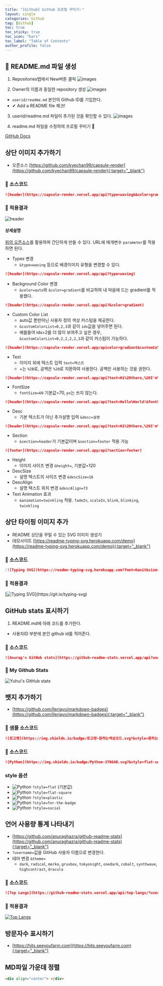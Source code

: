 ```yaml
---
title: "[Github] Github 프로필 꾸미기✨"
layout: single
categories: Github
tag: [Github]
toc: true
toc_sticky: true
toc_icon: "bars"
toc_label: "Table of Contents"
author_profile: false
---
```


## 📄 README.md 파일 생성
1. Repositories탭에서 New버튼 클릭
![images](/images/2022-07-26-profile/profile1.png)

2. Owner의 이름과 동일한 repository 생성
![images](/images/2022-07-26-profile/profile2.png)
- `userid/readme.md` 본인의 Github ID를 기입한다.
- ✔ Add a README file 체크!

3. userid/readme.md 파일이 추가된 것을 확인할 수 있다.
![images](/images/2022-07-26-profile/profile3.png)

4. readme.md 파일을 수정하여 프로필 꾸미기 👑

[GitHub Docs](https://docs.github.com/en/account-and-profile/setting-up-and-managing-your-github-profile/customizing-your-profile/managing-your-profile-readme)

## 상단 이미지 추가하기
- 오픈소스 [https://github.com/kyechan99/capsule-render](https://github.com/kyechan99/capsule-render){:target="_blank"}

### 📃 소스코드
```md
![header](https://capsule-render.vercel.app/api?type=waving&&color=gradient&customColorList=0,2,2,5,30&height=280&section=header&text=Hi%20there,%20I'm%20Yuhui.&fontSize=60&animation=fadeIn&desc=Yuhui's%20Dev%20Blog&descSize=16&descAlign=70)
```

### 📝 적용결과
![header](https://capsule-render.vercel.app/api?type=waving&&color=gradient&height=280&section=header&text=Hi%20there,%20I'm%20Yuhui.&fontSize=60&desc=Yuhui's%20Dev%20Blog&descSize=16&descAlign=73&animation=twinkling)

#### 상세설명
[위의 오픈소스](#상단-이미지-추가하기)를 활용하여 간단하게 만들 수 있다. URL에 ​​매개변수 `parameter`를 적용하면 된다.

- Types 변경
  - `&type=waving` 등으로 배경이미지 유형을 변경할 수 있다.
```md
![header](https://capsule-render.vercel.app/api?type=waving)
```
- Background Color 변경
  - `&color=auto`와 `&color=gradient`를 비교하여 내 마음에 드는 gradient를 적용했다.
```md
![header](https://capsule-render.vercel.app/api?&color=gradient)
```
- Custom Color List
  - auto값 뿐만아닌 사용자 정의 색상 커스텀을 제공한다.
  - `&customColorList=0,2,3`과 같이 `idx`값을 넣어주면 된다.
  - 예를들어 idx=2를 더 많이 보여주고 싶은 경우, `&customColorList=0,2,2,2,2,3`과 같이 커스텀이 가능하다.
```md
![header](https://capsule-render.vercel.app/apicolor=gradient&customColorList=0,2,2,5,30)
```
- Text
  - 이미지 위에 텍스트 입력 `text=텍스트`
  - +는 `%2B`로, 공백은 `%20`로 치환하여 사용한다. 공백만 사용하는 것을 권한다.
```md
![header](https://capsule-render.vercel.app/api?text=Hi%20there,%20I'm%20Yuhui.)
```
- FontSize 
  - `fontSize=60` 기본값=70, `px`는 쓰지 않는다.
```md
![header](https://capsule-render.vercel.app/api?text=Hello%World!&fontSize=40)
```
- Desc
  - 기본 텍스트가 아닌 추가설명 입력 `&desc=설명`
```md
![header](https://capsule-render.vercel.app/api?text=Hi%20there,%20I'm%20Yuhui.&fontSize=60&desc=Yuhui's%20Dev%20Blog)
```
- Section
  - `&section=header`가 기본값이며 `&section=footer` 적용 가능
```md
![footer](https://capsule-render.vercel.app/api?section=footer)
```
- Height
  - 이미지 사이즈 변경 `&height=`, 기본값=120
- DescSize
  - 설명 텍스트의 사이즈 변경 `&descSize=16`
- DescAlign
  - 설명 텍스트 위치 변경 `&descAlign=73`
- Text Animation 효과
  - `&animation=twinkling` 적용. `fadeIn`, `scaleIn`, `blink`, `blinking`, `twinkling`


## 상단 타이핑 이미지 추가
- README 상단을 꾸밀 수 있는 SVG 이미지 생성기
- 데모사이트 [https://readme-typing-svg.herokuapp.com/demo](https://readme-typing-svg.herokuapp.com/demo){:target="_blank"}

### 📃 소스코드
```md
[![Typing SVG](https://readme-typing-svg.herokuapp.com?font=Kanit&size=26&color=9600F7&center=true&lines=Hi+there%F0%9F%91%8B%2C+I'm+Yuhui+Seo.)](https://git.io/typing-svg)
```

### 📝 적용결과
[![Typing SVG](https://readme-typing-svg.herokuapp.com?font=Kanit&size=26&color=9600F7&center=true&lines=Hi+there%F0%9F%91%8B%2C+I'm+Yuhui+Seo.)](https://git.io/typing-svg)


## GitHub stats 표시하기

1. README.md에 아래 코드를 추가한다.
- 사용자ID 부분에 본인 github id를 적어준다.

### 📃 소스코드
```md
![Anurag's GitHub stats](https://github-readme-stats.vercel.app/api?username=사용자ID&show_icons=true&theme=radical)
```
### 📝 My Github Stats
![Yuhui's GitHub stats](https://github-readme-stats.vercel.app/api?username=seoyh1104&show_icons=true&theme=radical)


## 뱃지 추가하기
- [https://github.com/Ileriayo/markdown-badges](https://github.com/Ileriayo/markdown-badges){:target="_blank"}

### 📃 샘플 소스코드
```md
![로고명](https://img.shields.io/badge/로고명-원하는색상코드.svg?&style=원하는스타일&logo=로고명또는simpleicons에서아이콘이름&logoColor=로고색상)
```

### 📃 소스코드
```md
![Python](https://img.shields.io/badge/Python-3766AB.svg?&style=flat-square&logo=Python&logoColor=white)
```

### style 옵션
- ![Python](https://img.shields.io/badge/Python-3766AB?style=flat&logo=Python&logoColor=white) `?style=flat` (기본값)
- ![Python](https://img.shields.io/badge/Python-3766AB?style=flat-square&logo=Python&logoColor=white) `?style=flat-square`
- ![Python](https://img.shields.io/badge/Python-3766AB?style=plastic&logo=Python&logoColor=white) `?style=plastic`
- ![Python](https://img.shields.io/badge/Python-3766AB?style=for-the-badge&logo=Python&logoColor=white) `?style=for-the-badge`
- ![Python](https://img.shields.io/badge/Python-3766AB?style=social&logo=appveyor&logo=Python&logoColor=white) `?style=social`


## 언어 사용량 통계 나타내기
- [https://github.com/anuraghazra/github-readme-stats](https://github.com/anuraghazra/github-readme-stats){:target="_blank"}
- `?username=`값을 GitHub 사용자 이름으로 변경한다.
- 테마 변경 `&theme=`
  - `dark`, `radical`, `merko`, `gruvbox`, `tokyonight`, `onedark`, `cobalt`, `synthwave`, `highcontrast`, `dracula`

### 📃 소스코드
```md
![Top Langs](https://github-readme-stats.vercel.app/api/top-langs/?username=깃허브아이디&layout=레이아웃스타일&theme=스타일)
```

### 📝 적용결과
[![Top Langs](https://github-readme-stats.vercel.app/api/top-langs/?username=seoyh1104&layout=compact&theme=radical)](https://github.com/seoyh1104)


## 방문자수 표시하기
- [https://hits.seeyoufarm.com](https://hits.seeyoufarm.com){:target="_blank"}


## MD파일 가운데 정렬
```html
<div align="center"> </div>
```
